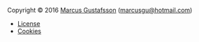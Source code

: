Copyright &copy; 2016 [Marcus Gustafsson]() (marcusgu@hotmail.com)

* [License](license)
* [Cookies](cookies)
